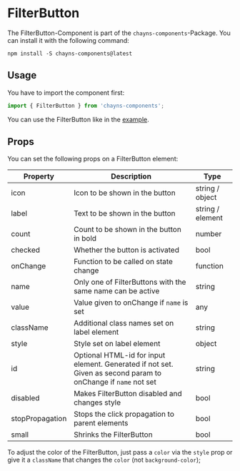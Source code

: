 # FilterButton

The FilterButton-Component is part of the `chayns-components`-Package. You can
install it with the following command:

    npm install -S chayns-components@latest

## Usage

You have to import the component first:

```jsx harmony
import { FilterButton } from 'chayns-components';
```

You can use the FilterButton like in the
[example](https://github.com/TobitSoftware/chayns-components/blob/master/examples/react-chayns-filterbutton/Example.jsx).

## Props

You can set the following props on a FilterButton element:

| Property        | Description                                                                                                   | Type             |
| --------------- | ------------------------------------------------------------------------------------------------------------- | ---------------- |
| icon            | Icon to be shown in the button                                                                                | string / object  |
| label           | Text to be shown in the button                                                                                | string / element |
| count           | Count to be shown in the button in bold                                                                       | number           |
| checked         | Whether the button is activated                                                                               | bool             |
| onChange        | Function to be called on state change                                                                         | function         |
| name            | Only one of FilterButtons with the same name can be active                                                    | string           |
| value           | Value given to onChange if `name` is set                                                                      | any              |
| className       | Additional class names set on label element                                                                   | string           |
| style           | Style set on label element                                                                                    | object           |
| id              | Optional HTML-id for input element. Generated if not set. Given as second param to onChange if `name` not set | string           |
| disabled        | Makes FilterButton disabled and changes style                                                                 | bool             |
| stopPropagation | Stops the click propagation to parent elements                                                                | bool             |
| small           | Shrinks the FilterButton                                                                                      | bool             |

To adjust the color of the FilterButton, just pass a `color` via the `style`
prop or give it a `className` that changes the `color` (not `background-color`);
